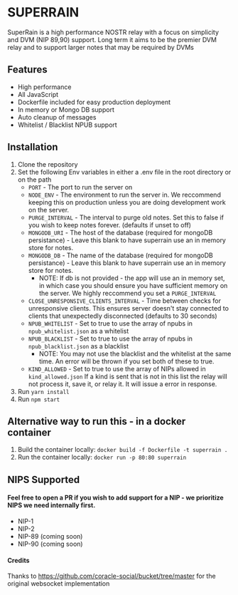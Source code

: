 ##
SUPERRAIN
=========
SuperRain is a high performance NOSTR relay with a focus on simplicity and DVM (NIP 89,90) support. Long term it aims to be the premier DVM relay and to support larger notes that may be required by DVMs

## Features
- High performance
- All JavaScript
- Dockerfile included for easy production deployment
- In memory or Mongo DB support
- Auto cleanup of messages
- Whitelist / Blacklist NPUB support

## Installation
1. Clone the repository
2. Set the following Env variables in either a .env file in the root directory or on the path
    * `PORT` - The port to run the server on
    * `NODE_ENV` - The environment to run the server in. We reccommend keeping this on production unless you are doing development work on the server.
    * `PURGE_INTERVAL` - The interval to purge old notes. Set this to false if you wish to keep notes forever. (defaults if unset to off)
    * `MONGODB_URI` - The host of the database (required for mongoDB persistance) - Leave this blank to have superrain use an in memory store for notes.
    * `MONGODB_DB` - The name of the database (required for mongoDB persistance) - Leave this blank to have superrain use an in memory store for notes.
       * NOTE: If db is not provided - the app will use an in memory set, in which case you should ensure you have sufficient memory on the server. We highly reccommend you set a `PURGE_INTERVAL`
    * `CLOSE_UNRESPONSIVE_CLIENTS_INTERVAL` - Time between checks for unresponsive clients. This ensures server doesn't stay connected to clients that unexpectedly disconnected (defaults to 30 seconds)
   * `NPUB_WHITELIST` - Set to true to use the array of npubs in `npub_whitelist.json` as a whitelist
   * `NPUB_BLACKLIST` - Set to true to use the array of npubs in `npub_blacklist.json` as a blacklist
     * NOTE: You may not use the blacklist and the whitelist at the same time. An error will be thrown if you set both of these to true.
   * `KIND_ALLOWED` - Set to true to use the array of NIPs allowed in `kind_allowed.json` If a kind is sent that is not in this list the relay will not process it, save it, or relay it. It will issue a error in response.
3. Run `yarn install`
3. Run `npm start`

## Alternative way to run this - in a docker container
1. Build the container locally: `docker build -f Dockerfile -t superrain .`
2. Run the container locally: `docker run -p 80:80 superrain`

## NIPS Supported
#### Feel free to open a PR if you wish to add support for a NIP - we prioritize NIPS we need internally first.
* NIP-1
* NIP-2
* NIP-89 (coming soon)
* NIP-90 (coming soon)

#### Credits
Thanks to https://github.com/coracle-social/bucket/tree/master for the original websocket implementation
